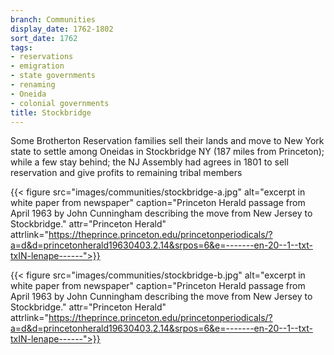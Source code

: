 ```yaml
---
branch: Communities
display_date: 1762-1802
sort_date: 1762
tags:
- reservations
- emigration
- state governments
- renaming
- Oneida
- colonial governments
title: Stockbridge
---
```


Some Brotherton Reservation families sell their lands and move to New York state to settle among Oneidas in Stockbridge NY (187 miles from Princeton); while a few stay behind; the NJ Assembly had agrees in 1801  to sell reservation and give profits to remaining tribal members

{{< figure src="images/communities/stockbridge-a.jpg" alt="excerpt in white paper from newspaper" caption="Princeton Herald passage from April 1963 by John Cunningham describing the move from New Jersey to Stockbridge." attr="Princeton Herald" attrlink="https://theprince.princeton.edu/princetonperiodicals/?a=d&d=princetonherald19630403.2.14&srpos=6&e=-------en-20--1--txt-txIN-lenape------">}}


{{< figure src="images/communities/stockbridge-b.jpg" alt="excerpt in white paper from newspaper" caption="Princeton Herald passage from April 1963 by John Cunningham describing the move from New Jersey to Stockbridge." attr="Princeton Herald" attrlink="https://theprince.princeton.edu/princetonperiodicals/?a=d&d=princetonherald19630403.2.14&srpos=6&e=-------en-20--1--txt-txIN-lenape------">}}
